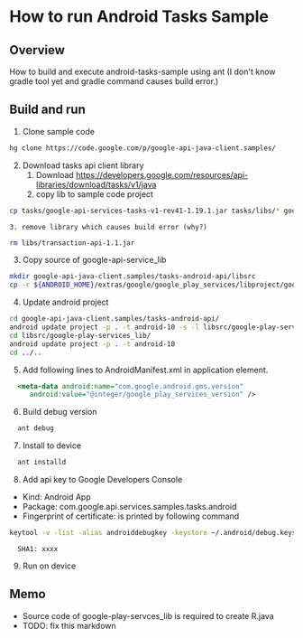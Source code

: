 How to run Android Tasks Sample
===============================
Overview
--------
How to build and execute android-tasks-sample using ant
(I don't know gradle tool yet and gradle command causes build error.)

Build and run
-------------
1. Clone sample code
```bash 
hg clone https://code.google.com/p/google-api-java-client.samples/
```
2. Download tasks api client library
    1. Download https://developers.google.com/resources/api-libraries/download/tasks/v1/java
    2. copy lib to sample code project
```bash 
cp tasks/google-api-services-tasks-v1-rev41-1.19.1.jar tasks/libs/* google-api-java-client.samples/tasks-android-api/libs
```
    3. remove library which causes build error (why?)
```bash 
rm libs/transaction-api-1.1.jar
```
3. Copy source of google-api-service_lib
```bash
mkdir google-api-java-client.samples/tasks-android-api/libsrc
cp -r ${ANDROID_HOME}/extras/google/google_play_services/libproject/google-play-services_lib 
```
4. Update android project
```bash
cd google-api-java-client.samples/tasks-android-api/
android update project -p . -t android-10 -s -l libsrc/google-play-services_lib/
cd libsrc/google-play-services_lib/
android update project -p . -t android-10
cd ../..
```
5. Add following lines to AndroidManifest.xml in application element.
```xml
  <meta-data android:name="com.google.android.gms.version" 
     android:value="@integer/google_play_services_version" />
```
6. Build debug version
```bash
  ant debug
```
7. Install to device
```bash
  ant installd
```
8. Add api key to Google Developers Console
* Kind: Android App
* Package: com.google.api.services.samples.tasks.android
* Fingerprint of certificate: is printed by following command
```bash
keytool -v -list -alias androiddebugkey -keystore ~/.android/debug.keystore -storepass android -keypass android
```
      SHA1: xxxx
9. Run on device

Memo
----
* Source code of google-play-servces_lib is required to create R.java
* TODO: fix this markdown
